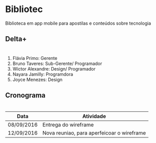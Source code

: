 # Bibliotec
Biblioteca em app mobile para apostilas e conteúdos sobre tecnologia

## Delta+ <h1>
1. Flávia Primo: Gerente
2. Bruno Taveres: Sub-Gerente/ Programador 
3. Wictor Alexandre: Design/ Programador
4. Nayara Jamilly: Programdora
5. Joyce Menezes: Design

## Cronograma <h1>
Data| Atividade
------ | -------
08/09/2016 | Entrega do wireframe 
12/09/2016 | Nova reuniao, para aperfeicoar o wireframe
